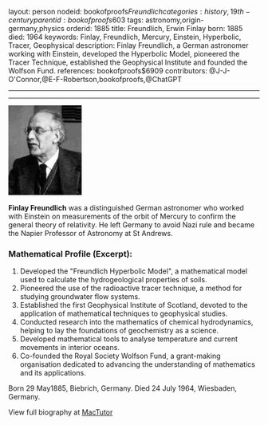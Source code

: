 layout: person
nodeid: bookofproofs$Freundlich
categories: history,19th-century
parentid: bookofproofs$603
tags: astronomy,origin-germany,physics
orderid: 1885
title: Freundlich, Erwin Finlay
born: 1885
died: 1964
keywords: Finlay, Freundlich, Mercury, Einstein, Hyperbolic, Tracer, Geophysical
description: Finlay Freundlich, a German astronomer working with Einstein, developed the Hyperbolic Model, pioneered the Tracer Technique, established the Geophysical Institute and founded the Wolfson Fund.
references: bookofproofs$6909
contributors: @J-J-O'Connor,@E-F-Robertson,bookofproofs,@ChatGPT

---



---

![Freundlich.jpg](https://github.com/bookofproofs/bookofproofs.github.io/blob/main/_sources/_assets/images/portraits/Freundlich.jpg?raw=true)

**Finlay Freundlich** was a distinguished German astronomer who worked with Einstein on measurements of the orbit of Mercury to confirm the general theory of relativity. He left Germany to avoid Nazi rule and became the Napier Professor of Astronomy at St Andrews. 

### Mathematical Profile (Excerpt):
1. Developed the "Freundlich Hyperbolic Model", a mathematical model used to calculate the hydrogeological properties of soils.
2. Pioneered the use of the radioactive tracer technique, a method for studying groundwater flow systems.
3. Established the first Geophysical Institute of Scotland, devoted to the application of mathematical techniques to geophysical studies.
4. Conducted research into the mathematics of chemical hydrodynamics, helping to lay the foundations of geochemistry as a science. 
5. Developed mathematical tools to analyse temperature and current movements in interior oceans.
6. Co-founded the Royal Society Wolfson Fund, a grant-making organisation dedicated to advancing the understanding of mathematics and its applications.

Born 29 May1885, Biebrich, Germany. Died 24 July 1964, Wiesbaden, Germany.

View full biography at [MacTutor](https://mathshistory.st-andrews.ac.uk/Biographies/Freundlich/)
